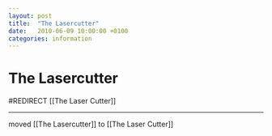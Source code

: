 ```yaml
---
layout: post
title:  "The Lasercutter"
date:   2010-06-09 10:00:00 +0100
categories: information
---
```


# The Lasercutter

#REDIRECT [[The Laser Cutter]]

---

moved [[The Lasercutter]] to [[The Laser Cutter]]
